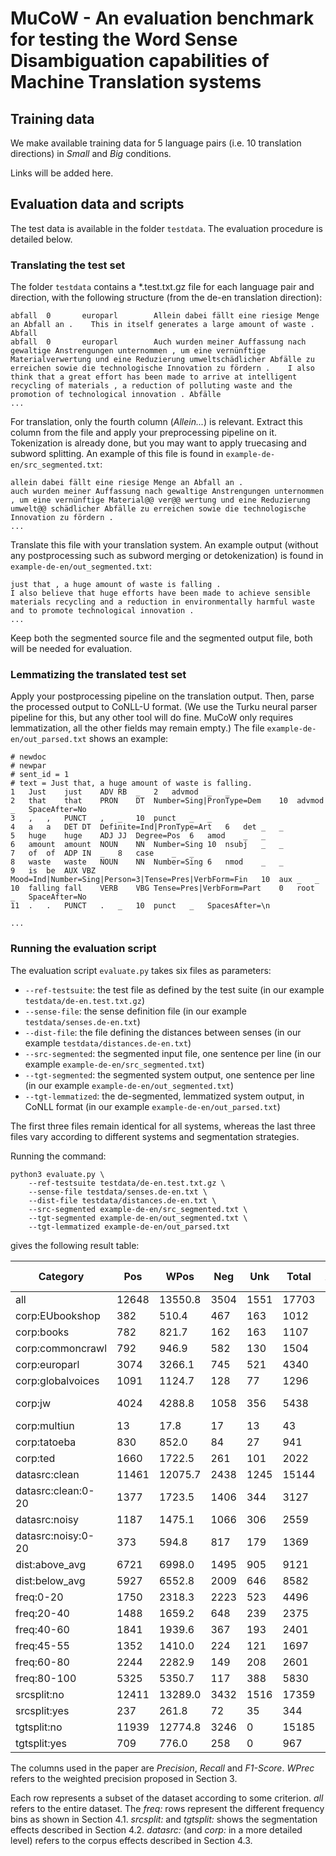 # MuCoW - An evaluation benchmark for testing the Word Sense Disambiguation capabilities of Machine Translation systems

## Training data

We make available training data for 5 language pairs (i.e. 10 translation directions) in *Small* and *Big* conditions.

Links will be added here.

## Evaluation data and scripts

The test data is available in the folder `testdata`. The evaluation procedure is detailed below.

### Translating the test set

The folder `testdata` contains a *.test.txt.gz file for each language pair and direction, with the following structure (from the de-en translation direction):

```
abfall  0       europarl        Allein dabei fällt eine riesige Menge an Abfall an .    This in itself generates a large amount of waste .      Abfall
abfall  0       europarl        Auch wurden meiner Auffassung nach gewaltige Anstrengungen unternommen , um eine vernünftige Materialverwertung und eine Reduzierung umweltschädlicher Abfälle zu erreichen sowie die technologische Innovation zu fördern .    I also think that a great effort has been made to arrive at intelligent recycling of materials , a reduction of polluting waste and the promotion of technological innovation . Abfälle
...
```

For translation, only the fourth column (*Allein...*) is relevant. Extract this column from the file and apply your preprocessing pipeline on it. Tokenization is already done, but you may want to apply truecasing and subword splitting. An example of this file is found in `example-de-en/src_segmented.txt`:

```
allein dabei fällt eine riesige Menge an Abfall an .
auch wurden meiner Auffassung nach gewaltige Anstrengungen unternommen , um eine vernünftige Material@@ ver@@ wertung und eine Reduzierung umwelt@@ schädlicher Abfälle zu erreichen sowie die technologische Innovation zu fördern .
...
```

Translate this file with your translation system. An example output (without any postprocessing such as subword merging or detokenization) is found in `example-de-en/out_segmented.txt`:

```
just that , a huge amount of waste is falling .
I also believe that huge efforts have been made to achieve sensible materials recycling and a reduction in environmentally harmful waste and to promote technological innovation .
...
```

Keep both the segmented source file and the segmented output file, both will be needed for evaluation.


### Lemmatizing the translated test set

Apply your postprocessing pipeline on the translation output. Then, parse the processed output to CoNLL-U format. (We use the Turku neural parser pipeline for this, but any other tool will do fine. MuCoW only requires lemmatization, all the other fields may remain empty.) The file `example-de-en/out_parsed.txt` shows an example:

```
# newdoc
# newpar
# sent_id = 1
# text = Just that, a huge amount of waste is falling.
1	Just	just	ADV	RB	_	2	advmod	_	_
2	that	that	PRON	DT	Number=Sing|PronType=Dem	10	advmod	_	SpaceAfter=No
3	,	,	PUNCT	,	_	10	punct	_	_
4	a	a	DET	DT	Definite=Ind|PronType=Art	6	det	_	_
5	huge	huge	ADJ	JJ	Degree=Pos	6	amod	_	_
6	amount	amount	NOUN	NN	Number=Sing	10	nsubj	_	_
7	of	of	ADP	IN	_	8	case	_	_
8	waste	waste	NOUN	NN	Number=Sing	6	nmod	_	_
9	is	be	AUX	VBZ	Mood=Ind|Number=Sing|Person=3|Tense=Pres|VerbForm=Fin	10	aux	_	_
10	falling	fall	VERB	VBG	Tense=Pres|VerbForm=Part	0	root	_	SpaceAfter=No
11	.	.	PUNCT	.	_	10	punct	_	SpacesAfter=\n

...
```

### Running the evaluation script

The evaluation script `evaluate.py` takes six files as parameters:
- `--ref-testsuite`: the test file as defined by the test suite (in our example `testdata/de-en.test.txt.gz`)
- `--sense-file`: the sense definition file (in our example `testdata/senses.de-en.txt`)
- `--dist-file`: the file defining the distances between senses (in our example `testdata/distances.de-en.txt`)
- `--src-segmented`: the segmented input file, one sentence per line (in our example `example-de-en/src_segmented.txt`)
- `--tgt-segmented`: the segmented system output, one sentence per line (in our example `example-de-en/out_segmented.txt`)
- `--tgt-lemmatized`: the de-segmented, lemmatized system output, in CoNLL format (in our example `example-de-en/out_parsed.txt`)

The first three files remain identical for all systems, whereas the last three files vary according to different systems and segmentation strategies.

Running the command:
```
python3 evaluate.py \
	--ref-testsuite testdata/de-en.test.txt.gz \
	--sense-file testdata/senses.de-en.txt \
	--dist-file testdata/distances.de-en.txt \
	--src-segmented example-de-en/src_segmented.txt \
	--tgt-segmented example-de-en/out_segmented.txt \
	--tgt-lemmatized example-de-en/out_parsed.txt
```

gives the following result table:

| Category        | Pos     | WPos    | Neg     | Unk     | Total   | AvgDist | Precision       | Recall  | F1-Score  | WPrec   | WF1 |
| ---        | ---     | ---    | ---     | ---     | ---   | --- | ---       | ---  | ---  | ---   | --- |
|  all     | 12648   | 13550.8 | 3504    | 1551    | 17703   | 0.1610  | 0.7831  | 0.8908  | 0.8334  | 0.8390  | 0.8641  |
|  corp:EUbookshop | 382     | 510.4   | 467     | 163     | 1012    | 0.3988  | 0.4499  | 0.7009  | 0.5481  | 0.6012    | 0.6472  |
|  corp:books      | 782     | 821.7   | 162     | 163     | 1107    | 0.1296  | 0.8284  | 0.8275  | 0.8280  | 0.8704    | 0.8484  |
|  corp:commoncrawl        | 792     | 946.9   | 582     | 130     | 1504    | 0.3108  | 0.5764  | 0.8590  | 0.6899    | 0.6892  | 0.7648  |
|  corp:europarl   | 3074    | 3266.1  | 745     | 521     | 4340    | 0.1448  | 0.8049  | 0.8551  | 0.8292  | 0.8552    | 0.8551  |
|  corp:globalvoices       | 1091    | 1124.7  | 128     | 77      | 1296    | 0.0774  | 0.8950  | 0.9341  | 0.9141    | 0.9226  | 0.9283  |
|  corp:jw | 4024    | 4288.8  | 1058    | 356     | 5438    | 0.1561  | 0.7918  | 0.9187  | 0.8506  | 0.8439  0.8797 |
 | corp:multiun    | 13      | 17.8    | 17      | 13      | 43      | 0.4070  | 0.4333  | 0.5000  | 0.4643  | 0.5930    | 0.5425  |
|  corp:tatoeba    | 830     | 852.0   | 84      | 27      | 941     | 0.0678  | 0.9081  | 0.9685  | 0.9373  | 0.9322    | 0.9500  |
|  corp:ted        | 1660    | 1722.5  | 261     | 101     | 2022    | 0.1033  | 0.8641  | 0.9426  | 0.9017  | 0.8967    | 0.9191  |
|  datasrc:clean   | 11461   | 12075.7 | 2438    | 1245    | 15144   | 0.1312  | 0.8246  | 0.9020  | 0.8616  | 0.8688    | 0.8851  |
|  datasrc:clean:0-20      | 1377    | 1723.5  | 1406    | 344     | 3127    | 0.3807  | 0.4948  | 0.8001  | 0.6115    | 0.6193  | 0.6982  |
|  datasrc:noisy   | 1187    | 1475.1  | 1066    | 306     | 2559    | 0.3453  | 0.5269  | 0.7950  | 0.6337  | 0.6547    | 0.7181  |
|  datasrc:noisy:0-20      | 373     | 594.8   | 817     | 179     | 1369    | 0.5001  | 0.3134  | 0.6757  | 0.4282    | 0.4999  | 0.5746  |
|  dist:above_avg  | 6721    | 6998.0  | 1495    | 905     | 9121    | 0.1482  | 0.8180  | 0.8813  | 0.8485  | 0.8518    | 0.8663  |
|  dist:below_avg  | 5927    | 6552.8  | 2009    | 646     | 8582    | 0.1743  | 0.7468  | 0.9017  | 0.8170  | 0.8257    | 0.8620  |
|  freq:0-20       | 1750    | 2318.3  | 2223    | 523     | 4496    | 0.4165  | 0.4405  | 0.7699  | 0.5604  | 0.5835    | 0.6639  |
|  freq:20-40      | 1488    | 1659.2  | 648     | 239     | 2375    | 0.2232  | 0.6966  | 0.8616  | 0.7704  | 0.7768    | 0.8170  |
|  freq:40-60      | 1841    | 1939.6  | 367     | 193     | 2401    | 0.1215  | 0.8338  | 0.9051  | 0.8680  | 0.8785    | 0.8916  |
|  freq:45-55      | 1352    | 1410.0  | 224     | 121     | 1697    | 0.1053  | 0.8579  | 0.9179  | 0.8868  | 0.8947    | 0.9061  |
|  freq:60-80      | 2244    | 2282.9  | 149     | 208     | 2601    | 0.0460  | 0.9377  | 0.9152  | 0.9263  | 0.9540    | 0.9342  |
|  freq:80-100     | 5325    | 5350.7  | 117     | 388     | 5830    | 0.0168  | 0.9785  | 0.9321  | 0.9547  | 0.9832    | 0.9570  |
|  srcsplit:no     | 12411   | 13289.0 | 3432    | 1516    | 17359   | 0.1612  | 0.7834  | 0.8911  | 0.8338  | 0.8388    | 0.8642  |
|  srcsplit:yes    | 237     | 261.8   | 72      | 35      | 344     | 0.1528  | 0.7670  | 0.8713  | 0.8158  | 0.8472    | 0.8591  |
|  tgtsplit:no     | 11939   | 12774.8 | 3246    | 0       | 15185   | 0.1587  | 0.7862  | 0.0000  | 0.0000  | 0.8413    | 0.0000  |
|  tgtsplit:yes    | 709     | 776.0   | 258     | 0       | 967     | 0.1975  | 0.7332  | 0.0000  | 0.0000  | 0.8025    | 0.0000  |

The columns used in the paper are *Precision*, *Recall* and *F1-Score*. *WPrec* refers to the weighted precision proposed in Section 3.

Each row represents a subset of the dataset according to some criterion. *all* refers to the entire dataset. The *freq:* rows represent the different frequency bins as shown in Section 4.1. *srcsplit:* and *tgtsplit:* shows the segmentation effects described in Section 4.2. *datasrc:* (and *corp:* in a more detailed level) refers to the corpus effects described in Section 4.3.
